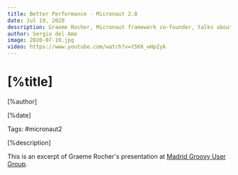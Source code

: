 ```yaml
---
title: Better Performance - Micronaut 2.0
date: Jul 19, 2020
description: Graeme Rocher, Micronaut framework co-founder, talks about Micronaut 2.0 performance improvements. 
author: Sergio del Amo
image: 2020-07-19.jpg
video: https://www.youtube.com/watch?v=t5KK_wHp2yk
---
```


# [%title]

[%author]

[%date] 

Tags: #micronaut2

[%description]

This is an excerpt of Graeme Rocher's presentation at [Madrid Groovy User Group](https://www.madridgug.com/2020/07/micronaut-2.html).
